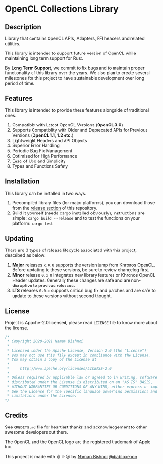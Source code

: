 # OpenCL Collections Library

## Description

Library that contains OpenCL APIs, Adapters, FFI headers and related utilities.

This library is intended to support future version of OpenCL while maintaining long term support for Rust.

By **Long Term Support**, we commit to fix bugs and to maintain proper functionality of this library over the years. We also plan to create several milestones for this project to have sustainable development over long period of time.

## Features

This library is intended to provide these features alongside of traditional ones.

1. Compatible with Latest OpenCL Versions (**OpenCL 3.0**)
2. Supports Compatiblity with Older and Deprecated APIs for Previous Versions (**OpenCL 1.1, 1.2 etc.**)
3. Lightweight Headers and API Objects
4. Superior Error Handling
5. Periodic Bug Fix Management
6. Optimised for High Performance
7. Ease of Use and Simplicity
8. Types and Functions Safety

## Installation

This library can be installed in two ways.

1. Precompiled library files (for major platforms), you can download those from the [release section](https://github.com/diabloxenon/opencl/releases/) of this repository.
2. Build it yourself (needs cargo installed obviously), instructions are simple: `cargo build --release` and to test the functions on your platform: `cargo test`

## Updating

There are 3 types of release lifecycle associated with this project, described as below:

1. **Major** releases `x.0.0` supports the version jump from Khronos OpenCL. Before updating to these versions, be sure to review changelog first.
2. **Minor** release `0.x.0` integrates new library features or Khronos OpenCL Header updates. Generally these changes are safe and are non-disruptive to previous releases.
3. **LTS** releases `0.0.x` supports critical bug fix and patches and are safe to update to these versions without second thought.

## License

Project is Apache-2.0 licensed, please read `LICENSE` file to know more about the license.

```rust
/*
 * Copyright 2020-2021 Naman Bishnoi
 *
 * Licensed under the Apache License, Version 2.0 (the "License");
 * you may not use this file except in compliance with the License.
 * You may obtain a copy of the License at
 *
 *     http://www.apache.org/licenses/LICENSE-2.0
 *
 * Unless required by applicable law or agreed to in writing, software
 * distributed under the License is distributed on an "AS IS" BASIS,
 * WITHOUT WARRANTIES OR CONDITIONS OF ANY KIND, either express or implied.
 * See the License for the specific language governing permissions and
 * limitations under the License.
*/
```

## Credits

See `CREDITS.md` file for heartiest thanks and acknowledgement to other awesome developers out there.

The OpenCL and the OpenCL logo are the registered trademark of Apple Inc.

This project is made with 🩸 💦 😢 by [Naman Bishnoi](https://twitter.com/namanbishnoi) [@diabloxenon](https://twitter.com/diabloxenon)
